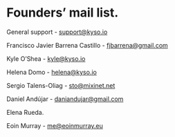 # Founders’ mail list.

General support - support@kyso.io

Francisco Javier Barrena Castillo - [fjbarrena@gmail.com](mailto:fjbarrena@gmail.com)

Kyle O’Shea - [kyle@kyso.io](mailto:kyle@kyso.io)

Helena Domo - [helena@kyso.io](mailto:helena@kyso.io)

Sergio Talens-Oliag - [sto@mixinet.net](mailto:sto@mixinet.net)

Daniel Andújar - [daniandujar@gmail.com](mailto:daniandujar@gmail.com)

Elena Rueda.

Eoin Murray - [me@eoinmurray.eu](mailto:me@eoinmurray.eu)

